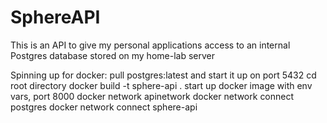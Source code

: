 # SphereAPI
This is an API to give my personal applications access to an internal Postgres database stored on my home-lab server

Spinning up for docker:
pull postgres:latest and start it up on port 5432
cd root directory
docker build -t sphere-api .
start up docker image with env vars, port 8000
docker network apinetwork
docker network connect postgres
docker network connect sphere-api